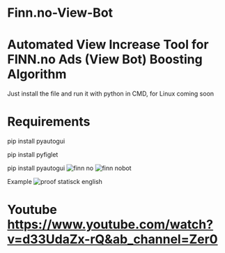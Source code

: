 # Finn.no-View-Bot
# Automated View Increase Tool for FINN.no Ads  (View Bot) Boosting Algorithm

Just install the file and run it with python in CMD, for Linux coming soon

# Requirements
pip install pyautogui

pip install pyfiglet

pip install pyautogui
![finn no](https://github.com/anonymouse0977/Finn.no-View-Bot/assets/93839066/1fdc7e86-ec99-4816-b359-f12b2ce39209)
![finn nobot](https://github.com/anonymouse0977/Finn.no-View-Bot/assets/93839066/bf4d6402-0432-4bfb-83d0-04485262be33)

Example
![proof statisck english](https://github.com/anonymouse0977/Finn.no-View-Bot/assets/93839066/9a0076a2-7fda-42db-9792-c76497ae4193)

# Youtube https://www.youtube.com/watch?v=d33UdaZx-rQ&ab_channel=Zer0
